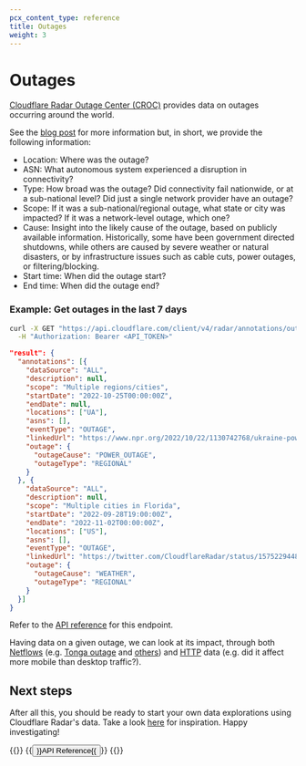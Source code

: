 ```yaml
---
pcx_content_type: reference
title: Outages
weight: 3
---
```



# Outages

[Cloudflare Radar Outage Center (CROC)](https://radar.cloudflare.com/outage-center) provides data on outages occurring around the world.

See the [blog post](https://blog.cloudflare.com/announcing-cloudflare-radar-outage-center/) for more information but, in short, we provide the following information:

- Location: Where was the outage?
- ASN: What autonomous system experienced a disruption in connectivity?
- Type: How broad was the outage? Did connectivity fail nationwide, or at a sub-national level? Did just a single network provider have an outage?
- Scope: If it was a sub-national/regional outage, what state or city was impacted? If it was a network-level outage, which one?
- Cause: Insight into the likely cause of the outage, based on publicly available information. Historically, some have been government directed shutdowns, while others are caused by severe weather or natural disasters, or by infrastructure issues such as cable cuts, power outages, or filtering/blocking.
- Start time: When did the outage start?
- End time: When did the outage end?



### Example: Get outages in the last 7 days

```bash
curl -X GET "https://api.cloudflare.com/client/v4/radar/annotations/outages?limit=5&offset=0&dateRange=7d&format=json" \
  -H "Authorization: Bearer <API_TOKEN>"
```

```json
"result": {
  "annotations": [{
    "dataSource": "ALL",
    "description": null,
    "scope": "Multiple regions/cities",
    "startDate": "2022-10-25T00:00:00Z",
    "endDate": null,
    "locations": ["UA"],
    "asns": [],
    "eventType": "OUTAGE",
    "linkedUrl": "https://www.npr.org/2022/10/22/1130742768/ukraine-power-grid-outages-record-damage",
    "outage": {
      "outageCause": "POWER_OUTAGE",
      "outageType": "REGIONAL"
    }
  }, {
    "dataSource": "ALL",
    "description": null,
    "scope": "Multiple cities in Florida",
    "startDate": "2022-09-28T19:00:00Z",
    "endDate": "2022-11-02T00:00:00Z",
    "locations": ["US"],
    "asns": [],
    "eventType": "OUTAGE",
    "linkedUrl": "https://twitter.com/CloudflareRadar/status/1575229448353349632",
    "outage": {
      "outageCause": "WEATHER",
      "outageType": "REGIONAL"
    }
  }]
}
```

Refer to the [API reference](https://api.cloudflare.com/#radar-annotations-get-outages-annotations) for this endpoint.

Having data on a given outage, we can look at its impact, through both [Netflows](/radar/investigate/netflows) (e.g. [Tonga outage](/radar/get-started/making-comparisons/#using-specific-timestamps) and [others](https://blog.cloudflare.com/q3-2022-internet-disruption-summary/)) and [HTTP](/radar/investigate/http-requests) data (e.g. did it affect more mobile than desktop traffic?).


## Next steps

After all this, you should be ready to start your own data explorations using Cloudflare Radar's data. Take a look [here](https://blog.cloudflare.com/tag/cloudflare-radar/) for inspiration. Happy investigating!

{{<button-group>}}
  {{<button type="primary" href="https://api.cloudflare.com/#radar-netflows-properties">}}API Reference{{</button>}}
{{</button-group>}}